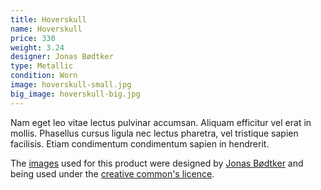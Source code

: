 ```yaml
---
title: Hoverskull
name: Hoverskull
price: 330
weight: 3.24
designer: Jonas Bødtker
type: Metallic
condition: Worn
image: hoverskull-small.jpg
big_image: hoverskull-big.jpg
---
```


Nam eget leo vitae lectus pulvinar accumsan. Aliquam efficitur vel erat in mollis. Phasellus cursus ligula nec lectus pharetra, vel tristique sapien facilisis. Etiam condimentum condimentum sapien in hendrerit.

The [images][flickr] used for this product were designed by [Jonas Bødtker][designer] and being used under the [creative common's licence][licence].

[flickr]: http://www.flickr.com/photos/50290212@N05/16471502205
[designer]: http://jonasbodtker.com
[licence]: http://creativecommons.org/licenses/by/2.0